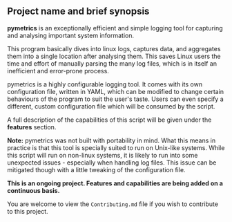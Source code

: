 ## Project name and brief synopsis

**pymetrics** is an exceptionally efficient and simple logging tool for capturing and analysing important system information.

This program basically dives into linux logs, captures data, and aggregates them into a single location after analysing them. 
This saves Linux users the time and effort of manually parsing the many log files, which is in itself an inefficient and error-prone process.

pymetrics is a highly configurable logging tool. 
It comes with its own configuration file, written in YAML, which can be modified to change certain behaviours of the program to suit the user's taste. 
Users can even specify a different, custom configuration file which will be consumed by the script. 

A full description of the capabilities of this script will be given under the **features** section.

**Note:** pymetrics was not built with portability in mind. 
What this means in practice is that this tool is specially suited to run on Unix-like systems. 
While this script will run on non-linux systems, it is likely to run into some unexpected issues - especially when handling log files. 
This issue can be mitigated though with a little tweaking of the configuration file. 

__This is an ongoing project. Features and capabilities are being added on a continuous basis.__

You are welcome to view the `Contributing.md` file if you wish to contribute to this project.
